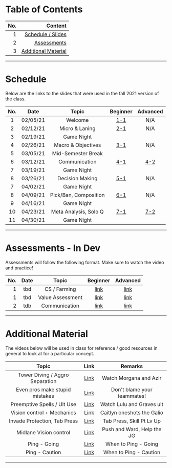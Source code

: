 # Table of Contents

|No.   | Content | 
| ---: | -----: |
|1     |[Schedule / Slides](#schedule)|
|2     |[Assessments](#assessments)|
|3     |[Additional Material](#additional-material)|

---
# Schedule
Below are the links to the slides that were used in the fall 2021 version of the class.

| No. | Date        | Topic                 | Beginner     | Advanced |
| :---:| :---------:| :---------:           | :----------: | :-----:  |
| 1   | 02/05/21    | Welcome               |[1-1](https://docs.google.com/presentation/d/1Mgp7BRhwmlrQ-XU6XLSmiuKcTSVYUd1ARdel_ecxdOk/edit?usp=sharing)| N/A |
| 2   | 02/12/21    | Micro & Laning        |[2-1](https://docs.google.com/presentation/d/1p91Wqc9uKfcjk_hpNVvQ9G1u_qrDQ7JVBs4WKgWSSgI/edit?usp=sharing)| N/A |
| 3   | 02/19/21    | Game Night            |              |          |
| 4   | 02/26/21    | Macro & Objectives    |[3-1](https://docs.google.com/presentation/d/1r1jiQxzkHIqEXRuMUoeo4Txy0-qdnYMb2SsxdMwixko/edit?usp=sharing)| N/A |
| 5   | 03/05/21    | Mid-Semester Break    |              |          |
| 6   | 03/12/21    | Communication         |[4-1](https://docs.google.com/presentation/d/1oIFDJXcNjAznx8QWySorQVpUzvFfRrw3rMxsllOGUCk/edit?usp=sharing)|[4-2](https://docs.google.com/presentation/d/1g_kSUMCjeQ3aImK62a2zjk9gbi6RkifMsQjVBjzvuU0/edit?usp=sharing) |
| 7   | 03/19/21    | Game Night            |              |          |
| 8   | 03/26/21    | Decision Making       |[5-1](https://docs.google.com/presentation/d/17x1S6f-2hmfW2_mEfFV3oozYyaC1YRVjM_0zm9rHPoY/edit?usp=sharing)| N/A |
| 7   | 04/02/21    | Game Night            |              |          |
| 8   | 04/09/21    | Pick/Ban, Composition |[6-1](https://docs.google.com/presentation/d/1zYPC-f_aWwOj---BXHMM0z7rTCUe8Exxw0Qoff-HtFk/edit?usp=sharing)| N/A |
| 9   | 04/16/21    | Game Night            |              |          |
| 10  | 04/23/21    | Meta Analysis, Solo Q |[7-1](https://docs.google.com/presentation/d/1w5pbyvvDCoRnZoE5nYir6KhqkGM5BM3YmqZZnPdWmpk/edit?usp=sharing)|[7-2](https://docs.google.com/presentation/d/1hzOW1ubanr_p3ngXRoC84L-2RO76_hb-J-2ujLCGV4M/edit?usp=sharing) |
| 11  | 04/30/21    | Game Night            |              |          |

---
# Assessments - In Dev

Assessments will follow the following format. Make sure to watch the video and practice!

| No. | Date        | Topic             | Beginner                           | Advanced |
| ---:| :---------: | :----------:      | :----------:                       | :-----:  |
| 1   | tbd         | CS / Farming      |[link](https://youtu.be/FE721kcU2DY)| [link](?) |
| 1   | tbd         | Value Assessment  |[link](?)                           | [link](?) |
| 2   | tdb         | Communication     |[link](?)                           | [link](?) |

---
# Additional Material

The videos below will be used in class for reference / good resources in general to look at for a particular concept.

| Topic                           | Link                                       | Remarks                     |
| :------------------------:      | :--------------------------------------:   | :----------------------:    |
| Tower Diving / Aggro Separation | [Link](https://youtu.be/cTJhvMqTaHQ?t=234) | Watch Morgana and Azir      |
| Even pros make stupid mistakes  | [Link](https://youtu.be/cTJhvMqTaHQ?t=213) | Don't blame your teammates! |
| Preemptive Spells / Ult Use     | [Link](https://youtu.be/cTJhvMqTaHQ?t=387) | Watch Lulu and Graves ult   |
| Vision control + Mechanics      | [Link](https://youtu.be/cTJhvMqTaHQ?t=432) | Caitlyn oneshots the Galio  |
| Invade Protection, Tab Press    | [Link](https://youtu.be/-twx7ibsK2g?t=73)  | Tab Press, Skill Pt Lv Up   |
| Midlane Vision control          | [Link](https://youtu.be/-twx7ibsK2g?t=122) | Push and Ward, Help the JG  |
| Ping - Going                    | [Link](https://youtu.be/D0PDHJDR6po)       | When to Ping - Going        |
| Ping - Caution                  | [Link](https://youtu.be/mGez5jD_E60)       | When to Ping - Caution      |

---
